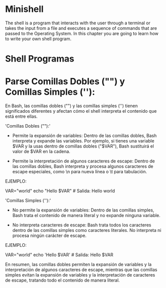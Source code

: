 # Minishell

The shell is a program that interacts with the user through a terminal or takes the input from a file and executes a sequence of commands that are passed to the Operating System. In this chapter you are going to learn how to write your own shell program.

# Shell Programas

# Parse Comillas Dobles ("") y Comillas Simples (''):

En Bash, las comillas dobles ("") y las comillas simples ('') tienen significados diferentes y afectan cómo el shell interpreta el contenido que está entre ellas.

'Comillas Dobles (""):'

- Permite la expansión de variables: Dentro de las comillas dobles, Bash interpreta y expande las variables. Por ejemplo, si tienes una variable $VAR y la usas dentro de comillas dobles ("$VAR"), Bash sustituirá el valor de $VAR en la cadena.

- Permite la interpretación de algunos caracteres de escape: Dentro de las comillas dobles, Bash interpreta y procesa algunos caracteres de escape especiales, como \n para nueva línea o \t para tabulación.

EJEMPLO:

VAR="world"
echo "Hello $VAR"  # Salida: Hello world

'Comillas Simples (''):'

- No permite la expansión de variables: Dentro de las comillas simples, Bash trata el contenido de manera literal y no expande ninguna variable.

- No interpreta caracteres de escape: Bash trata todos los caracteres dentro de las comillas simples como caracteres literales. No interpreta ni procesa ningún carácter de escape.

EJEMPLO:

VAR="world"
echo 'Hello $VAR'  # Salida: Hello $VAR

En resumen, las comillas dobles permiten la expansión de variables y la interpretación de algunos caracteres de escape, mientras que las comillas simples evitan la expansión de variables y la interpretación de caracteres de escape, tratando todo el contenido de manera literal.
